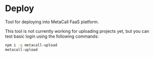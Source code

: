 # Deploy

Tool for deploying into MetaCall FaaS platform.

This tool is not currently working for uploading projects yet, but you can test basic login using the following commands:

```bash
npm i -g metacall-upload
metacall-upload
```
